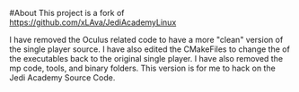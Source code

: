 #About
This project is a fork of https://github.com/xLAva/JediAcademyLinux

I have removed the Oculus related code to have a more "clean" version of the single player source.
I have also edited the CMakeFiles to change the of the executables back to the original single player.
I have also removed the mp code, tools, and binary folders.
This version is for me to hack on the Jedi Academy Source Code.
